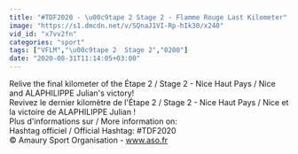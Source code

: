 ```yaml
---
title: "#TDF2020 - \u00c9tape 2 Stage 2 - Flamme Rouge Last Kilometer"
image: "https://s1.dmcdn.net/v/SQnaJ1VI-Rp-hIk30/x240"
vid_id: "x7vv2fn"
categories: "sport"
tags: ["VFLM","\u00c9tape 2  Stage 2","0200"]
date: "2020-08-31T11:14:05+03:00"
---
```

Relive the final kilometer of the Étape 2 / Stage 2 - Nice Haut Pays / Nice and ALAPHILIPPE Julian's victory!  <br>Revivez le dernier kilomètre de l'Étape 2 / Stage 2 - Nice Haut Pays / Nice et la victoire de ALAPHILIPPE Julian !  <br>Plus d'informations sur / More information on:  <br>Hashtag officiel / Official Hashtag: #TDF2020  <br>© Amaury Sport Organisation - www.aso.fr

